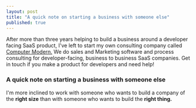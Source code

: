 ```yaml
---
layout: post
title: "A quick note on starting a business with someone else"
published: true
---
```


<div id="cta">After more than three years helping to build a business around a developer facing SaaS product, I've left to start my own consulting company called <a href="http://computermodern.io">Computer Modern.</a> We do sales and Marketing software and process consulting for <span class="highlight">developer-facing, business to business SaaS companies</span>. Get in touch if you make a product for developers and need help!</div>

### A quick note on starting a business with someone else

I'm more inclined to work with someone who wants to build a company of the **right size** than with someone who wants to build the **right thing.**
